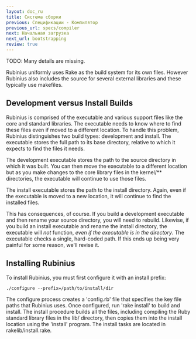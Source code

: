```yaml
---
layout: doc_ru
title: Система сборки
previous: Спецификации - Компилятор
previous_url: specs/compiler
next: Начальная загрузка
next_url: bootstrapping
review: true
---
```


TODO: Many details are missing.

Rubinius uniformly uses Rake as the build system for its own files. However
Rubinius also includes the source for several external libraries and these
typically use makefiles.


## Development versus Install Builds

Rubinius is comprised of the executable and various support files like the core
and standard libraries. The executable needs to know where to find these files
even if moved to a different location. To handle this problem, Rubinius
distinguishes two build types: development and install. The executable stores
the full path to its base directory, relative to which it expects to find the
files it needs.

The development executable stores the path to the source directory in which it
was built. You can then move the executable to a different location but as you
make changes to the core library files in the kernel/\*\* directories, the
executable will continue to use those files.

The install executable stores the path to the install directory. Again, even if
the executable is moved to a new location, it will continue to find the
installed files.

This has consequences, of course. If you build a development executable and then
rename your source directory, you will need to rebuild. Likewise, if you build an
install executable and rename the install directory, the executable will *not*
function, *even if the executable is in the directory*. The executable checks a
single, hard-coded path. If this ends up being very painful for some reason,
we'll revise it.


## Installing Rubinius

To install Rubinius, you must first configure it with an install prefix:

    ./configure --prefix=/path/to/install/dir

The configure process creates a 'config.rb' file that specifies the key file
paths that Rubinius uses. Once configured, run 'rake install' to build and
install. The install procedure builds all the files, including compiling the
Ruby standard library files in the lib/ directory, then copies them into the
install location using the 'install' program. The install tasks are located in
rakelib/install.rake.
